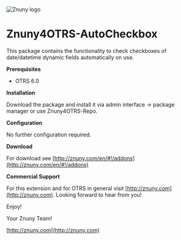 ![Znuny logo](http://znuny.com/assets/images/logo_small.png)

Znuny4OTRS-AutoCheckbox
=================
This package contains the functionality to check checkboxes of date/datetime dynamic fields automatically on use.

**Prerequisites**

- OTRS 6.0

**Installation**

Download the package and install it via admin interface -> package manager or use Znuny4OTRS-Repo.

**Configuration**

No further configuration required.

**Download**

For download see [http://znuny.com/en/#!/addons](http://znuny.com/en/#!/addons)

**Commercial Support**

For this extension and for OTRS in general visit [http://znuny.com](http://znuny.com). Looking forward to hear from you!

Enjoy!

 Your Znuny Team!

 [http://znuny.com](http://znuny.com)
